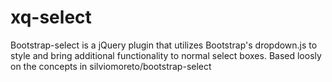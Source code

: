 # xq-select
Bootstrap-select is a jQuery plugin that utilizes Bootstrap's dropdown.js to style and bring additional functionality to normal select boxes.  Based loosly on the concepts in silviomoreto/bootstrap-select
